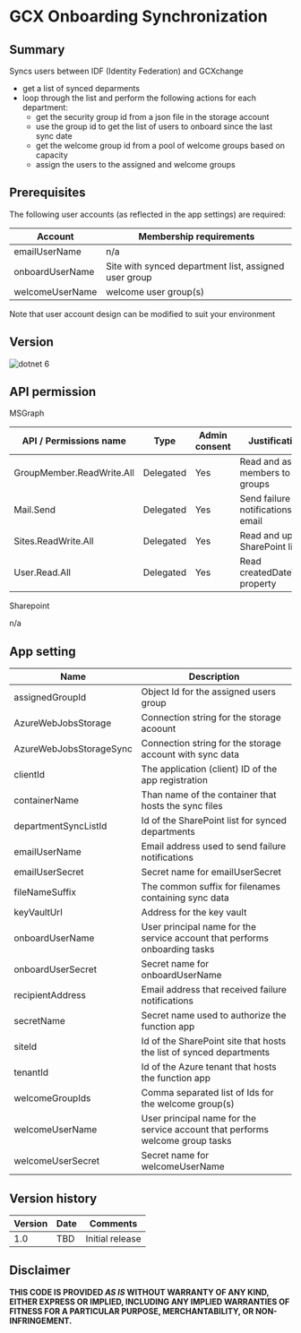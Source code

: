 # GCX Onboarding Synchronization

## Summary

Syncs users between IDF (Identity Federation) and GCXchange 
- get a list of synced deparments
- loop through the list and perform the following actions for each department:
  - get the security group id from a json file in the storage account
  - use the group id to get the list of users to onboard since the last sync date
  - get the welcome group id from a pool of welcome groups based on capacity
  - assign the users to the assigned and welcome groups

## Prerequisites

The following user accounts (as reflected in the app settings) are required:

| Account         | Membership requirements                               |
| --------------- | ----------------------------------------------------- |
| emailUserName   | n/a                                                   |
| onboardUserName | Site with synced department list, assigned user group |
| welcomeUserName | welcome user group(s)                                 |

Note that user account design can be modified to suit your environment

## Version 

![dotnet 6](https://img.shields.io/badge/net6.0-blue.svg)

## API permission

MSGraph

| API / Permissions name    | Type      | Admin consent | Justification                       |
| ------------------------- | --------- | ------------- | ----------------------------------- |
| GroupMember.ReadWrite.All | Delegated | Yes           | Read and assign members to groups   |
| Mail.Send                 | Delegated | Yes           | Send failure notifications by email | 
| Sites.ReadWrite.All       | Delegated | Yes           | Read and update SharePoint list     |
| User.Read.All             | Delegated | Yes           | Read createdDateTime property       |

Sharepoint

n/a

## App setting

| Name                    | Description                                                                   |
| ----------------------- | ----------------------------------------------------------------------------- |
| assignedGroupId 		    | Object Id for the assigned users group                                        |
| AzureWebJobsStorage     | Connection string for the storage acoount                                     |
| AzureWebJobsStorageSync | Connection string for the storage account with sync data                      |
| clientId                | The application (client) ID of the app registration                           |
| containerName           | Than name of the container that hosts the sync files                          |
| departmentSyncListId    | Id of the SharePoint list for synced departments                              |
| emailUserName           | Email address used to send failure notifications                              |
| emailUserSecret         | Secret name for emailUserSecret                                               |
| fileNameSuffix          | The common suffix for filenames containing sync data                          |
| keyVaultUrl             | Address for the key vault                                                     |
| onboardUserName         | User principal name for the service account that performs onboarding tasks    |
| onboardUserSecret       | Secret name for onboardUserName                                               |
| recipientAddress        | Email address that received failure notifications                             |
| secretName              | Secret name used to authorize the function app                                |
| siteId                  | Id of the SharePoint site that hosts the list of synced departments           |
| tenantId                | Id of the Azure tenant that hosts the function app                            |
| welcomeGroupIds         | Comma separated list of Ids for the welcome group(s)                          |
| welcomeUserName         | User principal name for the service account that performs welcome group tasks |
| welcomeUserSecret       | Secret name for welcomeUserName                                               |

## Version history

Version|Date|Comments
-------|----|--------
1.0|TBD|Initial release

## Disclaimer

**THIS CODE IS PROVIDED *AS IS* WITHOUT WARRANTY OF ANY KIND, EITHER EXPRESS OR IMPLIED, INCLUDING ANY IMPLIED WARRANTIES OF FITNESS FOR A PARTICULAR PURPOSE, MERCHANTABILITY, OR NON-INFRINGEMENT.**
